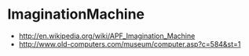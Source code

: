 # ImaginationMachine

* http://en.wikipedia.org/wiki/APF_Imagination_Machine
* http://www.old-computers.com/museum/computer.asp?c=584&st=1
